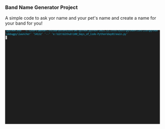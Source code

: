### Band Name Generator Project
A simple code to ask yor name and your pet's name and create a name for your band for you!<p>
![img01](https://github.com/mendenson/100_Days_of_Code-Python/blob/main/Day01/example.gif)
